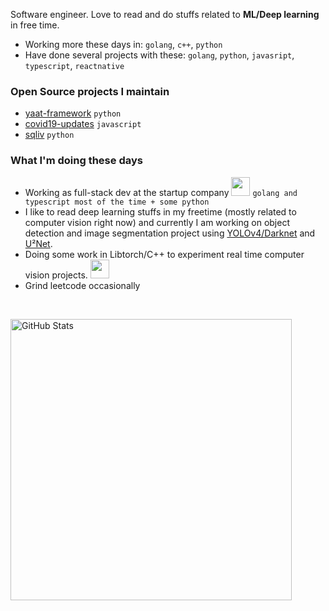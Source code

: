Software engineer. Love to read and do stuffs related to **ML/Deep learning** in free time.

- Working more these days in: `golang`, `c++`, `python`
- Have done several projects with these: `golang`, `python`, `javasript`, `typescript`, `reactnative`

### Open Source projects I maintain

- [yaat-framework](https://github.com/yaat-project/yaat) `python`
- [covid19-updates](https://github.com/the-robot/covid19-updates) `javascript`
- [sqliv](https://github.com/the-robot/sqliv) `python`

### What I'm doing these days

- Working as full-stack dev at the startup company <img src="https://media.giphy.com/media/WUlplcMpOCEmTGBtBW/giphy.gif" width="30"> `golang and typescript most of the time + some python`
- I like to read deep learning stuffs in my freetime (mostly related to computer vision right now) and currently I am working on object detection and image segmentation project using [YOLOv4/Darknet](https://pjreddie.com/darknet/yolo/) and [U²Net](https://arxiv.org/abs/2005.09007).
- Doing some work in Libtorch/C++ to experiment real time computer vision projects. <img src="https://media4.giphy.com/media/j2MdR1QwTi7iX6l3sd/giphy.gif" width="30">
- Grind leetcode occasionally

<br/>
<p><img src="https://github-readme-stats.vercel.app/api?username=the-robot&amp;show_icons=true&theme=onedark" alt="GitHub Stats" width="450"></p>
